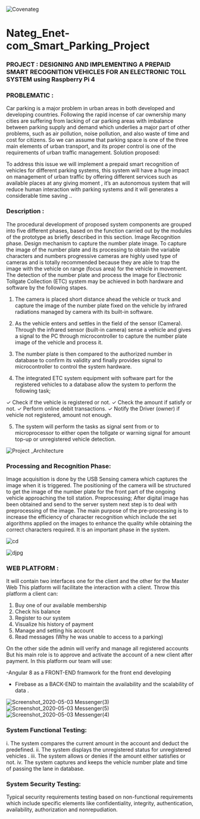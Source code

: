 ![Covenateg](https://user-images.githubusercontent.com/54064593/80898488-9be4ce00-8cc9-11ea-84dc-a639ee10b197.png)



# Nateg_Enet-com_Smart_Parking_Project 

### PROJECT : DESIGNING AND IMPLEMENTING A PREPAID SMART RECOGNITION VEHICLES FOR AN ELECTRONIC TOLL SYSTEM using Raspberry Pi 4

### PROBLEMATIC :

Car parking is a major problem in urban areas in both developed and developing
countries. 
Following the rapid incense of car ownership many cities are suffering from
lacking of car parking areas with imbalance between parking supply and demand which
underlies a major part of other problems, such as air pollution, noise pollution, and also
waste of time and cost for citizens.
So we can assume that parking space is one of the three main elements of urban
transport, and its proper control is one of the requirements of urban traffic
management.
Solution proposed:

To address this issue we will implement a prepaid smart recognition of
vehicles for different parking systems, this system will have a huge impact
on management of urban traffic by offering different services such as
available places at any giving moment , it’s an autonomous system that will
reduce human interaction with parking systems and it will generates a
considerable time saving ..

### Description :

The procedural development of proposed system components are grouped into
five different phases, based on the function carried out by the modules of the
prototype as briefly described in this section.
Image Recognition phase.
Design mechanism to capture the number plate image.
To capture the image of the number plate and its processing to obtain the
variable characters and numbers progressive cameras are highly used type of
cameras and is totally recommended because they are able to trap the image
with the vehicle on range (focus area) for the vehicle in movement.
The detection of the number plate and process the image for Electronic Tollgate
Collection (ETC) system may be achieved in both hardware and software by the
following stapes.

1. The camera is placed short distance ahead the vehicle or truck and capture the
image of the number plate fixed on the vehicle by infrared radiations managed
by camera with its built-in software.

2. As the vehicle enters and settles in the field of the sensor (Camera). Through
the infrared sensor (built-in camera) sense a vehicle and gives a signal to the PC
through microcontroller to capture the number plate image of the vehicle and
process it.

3. The number plate is then compared to the authorized number in database to
confirm its validity and finally provides signal to microcontroller to control the
system hardware.

4. The integrated ETC system equipment with software part for the registered
vehicles to a database allow the system to perform the following task;

✓ Check if the vehicle is registered or not.
✓ Check the amount if satisfy or not.
✓ Perform online debit transactions.
✓ Notify the Driver (owner) if vehicle not registered, amount not
enough.

5. The system will perform the tasks as signal sent from or to microprocessor to
either open the tollgate or warning signal for amount top-up or unregistered
vehicle detection.

![Project _Architecture](https://user-images.githubusercontent.com/54064593/80898181-29262380-8cc6-11ea-9e86-867e81ca7b58.jpg)

### Processing and Recognition Phase:
Image acquisition is done by the USB Sensing camera which captures the image
when it is triggered. The positioning of the camera will be structured to get the
image of the number plate for the front part of the ongoing vehicle approaching
the toll station. Preprocessing; After digital image has been obtained and send to
the server system next step is to deal with preprocessing of the image. The main
purpose of the pre-processing is to increase the efficiency of character
recognition which include the set algorithms applied on the images to enhance
the quality while obtaining the correct characters required. It is an important
phase in the system.

![cd](https://user-images.githubusercontent.com/54064593/80898407-a81c5b80-8cc8-11ea-84c8-e6cc5eef6f2a.png)

![djpg](https://user-images.githubusercontent.com/54064593/80898411-b36f8700-8cc8-11ea-805e-40e0acda2fbb.png)

### WEB PLATFORM :


It will contain two interfaces one for the client and the other for the Master Web
This platform will facilitate the interaction with a client.
Throw this platform a client can:

1. Buy one of our available membership
2. Check his balance
3. Register to our system
4. Visualize his history of payment
5. Manage and setting his account
6. Read messages (Why he was unable to access to a parking)

On the other side the admin will verify and manage all registered accounts
But his main role is to approve and activate the account of a new client after
payment.
In this platform our team will use:

 -Angular 8 as a FRONT-END framwork for the front end developing
- Firebase as a BACK-END to maintain the availability and the scalability of data .


![Screenshot_2020-05-03 Messenger(3)](https://user-images.githubusercontent.com/54064593/80898316-7f479680-8cc7-11ea-9f2d-583ea2eba5b4.png)
![Screenshot_2020-05-03 Messenger(5)](https://user-images.githubusercontent.com/54064593/80898317-81115a00-8cc7-11ea-8091-5135abf55081.png)
![Screenshot_2020-05-03 Messenger(4)](https://user-images.githubusercontent.com/54064593/80898318-82db1d80-8cc7-11ea-9e82-35297fa107b0.png)

### System Functional Testing:

i. The system compares the current amount in the account and deduct the
predefined.
ii. The system displays the unregistered status for unregistered vehicles .
iii. The system allows or denies if the amount either satisfies or not.
iv. The system captures and keeps the vehicle number plate and time of passing
the lane in database.
### System Security Testing:

Typical security requirements testing based on non-functional requirements
which include specific elements like confidentiality, integrity, authentication,
availability, authorization and nonrepudiation.


